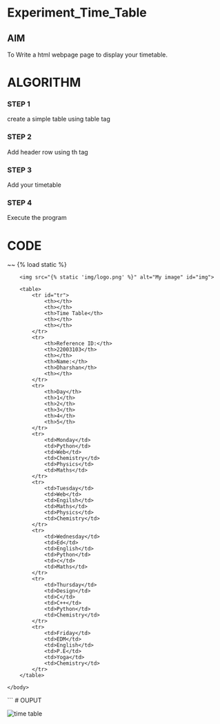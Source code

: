 # Experiment_Time_Table

## AIM
To Write a html webpage page to display your timetable.

# ALGORITHM
### STEP 1
create a simple table using table tag
### STEP 2
Add header row using th tag
### STEP 3
Add your timetable
### STEP 4
Execute the program

# CODE
~~
{% load static %}


<html>
    <head>
        <title>SEC</title>
        <link rel="stylesheet" type="text/css" href="{% static 'css/index.css' %}">
    </head>
    <body>
    
        <img src="{% static 'img/logo.png' %}" alt="My image" id="img">
        
        <table>
            <tr id="tr">
                <th></th>
                <th></th>
                <th>Time Table</th>
                <th></th>
                <th></th>
            </tr>
            <tr>
                <th>Reference ID:</th>
                <th>22003103</th>
                <th></th>
                <th>Name:</th>
                <th>Dharshan</th>
                <th></th>
            </tr>
            <tr>
                <th>Day</th>
                <th>1</th>
                <th>2</th>
                <th>3</th>
                <th>4</th>
                <th>5</th>
            </tr>
            <tr>
                <td>Monday</td>
                <td>Python</td>
                <td>Web</td>
                <td>Chemistry</td>
                <td>Physics</td>
                <td>Maths</td>
            </tr>
            <tr>
                <td>Tuesday</td>
                <td>Web</td>
                <td>Engilsh</td>
                <td>Maths</td>
                <td>Physics</td>
                <td>Chemistry</td>
            </tr>
            <tr>
                <td>Wednesday</td>
                <td>Ed</td>
                <td>English</td>
                <td>Python</td>
                <td>c</td>
                <td>Maths</td>
            </tr>
            <tr>
                <td>Thursday</td>
                <td>Design</td>
                <td>C</td>
                <td>C++</td>
                <td>Python</td>
                <td>Chemistry</td>
            </tr>
            <tr>
                <td>Friday</td>
                <td>EDM</td>
                <td>English</td>
                <td>P.E</td>
                <td>Yoga</td>
                <td>Chemistry</td>
            </tr>
        </table>
    
    </body>
</html>
```
# OUPUT

![time table](https://user-images.githubusercontent.com/113497491/213734674-9d817615-0041-4135-b363-da1e1a828ee9.png)
